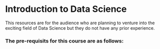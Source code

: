 # Introduction to Data Science

This resources are for the audience who are planning to venture into the exciting field of Data Science but they do not have any prior experience.

### The pre-requisits for this course are as follows: 
<!-- TODO: need to define these criterion -->

